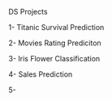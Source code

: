 DS Projects

1- Titanic Survival Prediction

2- Movies Rating Prediciton

3- Iris Flower Classification

4- Sales Prediction

5- 
